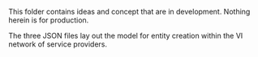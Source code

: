 This folder contains ideas and concept that are in development. Nothing herein is for production.

The three JSON files lay out the model for entity creation within the VI network of service providers.
